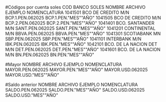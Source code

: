 #Códigos por cuenta soles
COD	BANCO SOLES	NOMBRE ARCHIVO EJEMPLO	NOMENCLATURA
1041501	BCO DE CREDITO M/N	BCP.1.PEN.062025	BCP.1.PEN."MES""AÑO"
1041505	BCO DE CREDITO M/N	BCP.2.PEN.062025	BCP.2.PEN."MES""AÑO"
1041401	BCO. SANTANDER M/N	SANT.PEN.062025	SANT.PEN."MES""AÑO"
1041201	CONTINENTAL M/N	BBVA.PEN.062025	BBVA.PEN."MES""AÑO"
1041301	SCOTIABANK MN	SBP.PEN.062025	SBP.PEN."MES""AÑO"
1041101	INTERBANK M/N	IBK.PEN.062025	IBK.PEN."MES""AÑO"
1042101	BCO. DE LA NACION DET M/N	DET.PEN.062025	DET.PEN."MES""AÑO"
1041601	BCO. DE LA NACION M/N	BN.PEN.062025	BN.PEN."MES""AÑO"

#Mayor
NOMBRE ARCHIVO EJEMPLO	NOMENCLATURA
MAYOR.PEN.062025	MAYOR.PEN."MES""AÑO"
MAYOR.USD.062025	MAYOR.USD."MES""AÑO"

#Saldo anterior
NOMBRE ARCHIVO EJEMPLO	NOMENCLATURA
SALDO.PEN.062025	SALDO.PEN."MES""AÑO"
SALDO.USD.062025	SALDO.USD."MES""AÑO"

